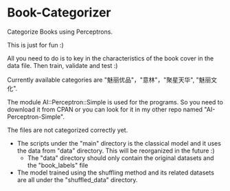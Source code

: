 # Book-Categorizer
Categorize Books using Perceptrons. 

This is just for fun :)

All you need to do is to key in the characteristics of the book cover in the data file. Then train, validate and test :)

Currently available categories are "魅丽优品"，"意林"，"聚星天华", "魅丽文化".

The module AI::Perceptron::Simple is used for the programs. So you need to download it from CPAN or you can look for it in my other repo named "AI-Perceptron-Simple".

The files are not categorized correctly yet. 
 - The scripts under the "main" directory is the classical model and it uses the data from "data" directory. This will be reorganized in the future :)
   - The "data" directory should only contain the original datasets and the "book_labels" file
 - The model trained using the shuffling method and its related datasets are all under the "shuffled_data" directory.
